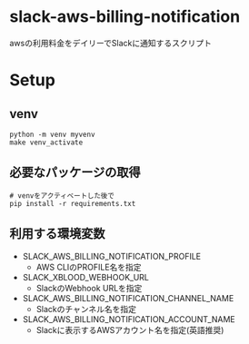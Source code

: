 # slack-aws-billing-notification
awsの利用料金をデイリーでSlackに通知するスクリプト

# Setup

## venv
```
python -m venv myvenv
make venv_activate
```

## 必要なパッケージの取得
```
# venvをアクティベートした後で
pip install -r requirements.txt
```

## 利用する環境変数
- SLACK_AWS_BILLING_NOTIFICATION_PROFILE
    - AWS CLIのPROFILE名を指定
- SLACK_XBLOOD_WEBHOOK_URL
    - SlackのWebhook URLを指定
- SLACK_AWS_BILLING_NOTIFICATION_CHANNEL_NAME
    - Slackのチャンネル名を指定
- SLACK_AWS_BILLING_NOTIFICATION_ACCOUNT_NAME
    - Slackに表示するAWSアカウント名を指定(英語推奨)
